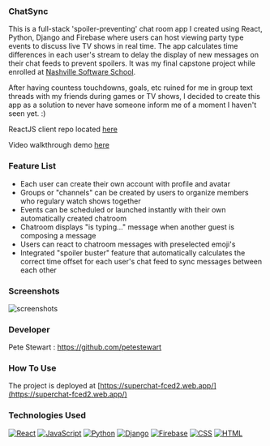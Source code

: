 ### ChatSync

This is a full-stack 'spoiler-preventing' chat room app I created using React, Python, Django and Firebase where users can host viewing party type events to discuss live TV shows in real time. The app calculates time differences in each user's stream to delay the display of new messages on their chat feeds to prevent spoilers. It was my final capstone project while enrolled at [Nashville Software School](http://nashvillesoftwareschool.com/).

After having countess touchdowns, goals, etc ruined for me in group text threads with my friends during games or TV shows, I decided to create this app as a solution to never have someone inform me of a moment I haven't seen yet. :)

ReactJS client repo located [here](https://github.com/petestewart/chatsync-client)

Video walkthrough demo [here](https://www.youtube.com/watch?v=9XOqC5OOMCA)

### Feature List
* Each user can create their own account with profile and avatar
* Groups or "channels" can be created by users to organize members who regulary watch shows together
* Events can be scheduled or launched instantly with their own automatically created chatroom
* Chatroom displays "is typing..." message when another guest is composing a message
* Users can react to chatroom messages with preselected emoji's
* Integrated "spoiler buster" feature that automatically calculates the correct time offset for each user's chat feed to sync messages between each other

### Screenshots
![screenshots](chatsync-preview.gif)
  
### Developer
Pete Stewart : https://github.com/petestewart

### How To Use
The project is deployed at [https://superchat-fced2.web.app/](https://superchat-fced2.web.app/)

### Technologies Used
[![React](https://img.shields.io/badge/-React-2c9fcc?style=flat-square)](#) [![JavaScript](https://img.shields.io/badge/-JavaScript-2c9fcc?style=flat-square)](#) [![Python](https://img.shields.io/badge/-Python-2c9fcc?style=flat-square)](#) [![Django](https://img.shields.io/badge/-Django-2c9fcc?style=flat-square)](#) [![Firebase](https://img.shields.io/badge/-Firebase-2c9fcc?style=flat-square)](#) [![CSS](https://img.shields.io/badge/-CSS-2c9fcc?style=flat-square)](#) [![HTML](https://img.shields.io/badge/-HTML-2c9fcc?style=flat-square)](#)  
